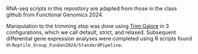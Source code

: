 RNA-seq scripts in this repository are adapted from those in the class github from Functional Genomics 2024.

Manipulation to the trimming step was done using [Trim Galore](https://github.com/FelixKrueger/TrimGalore) in 3 configurations, which we call default, strict, and relaxed. Subsequent differential gene expression analyses were completed using R scripts found in `Reptile_Group_FunGen2024/StandardPipeline`.
